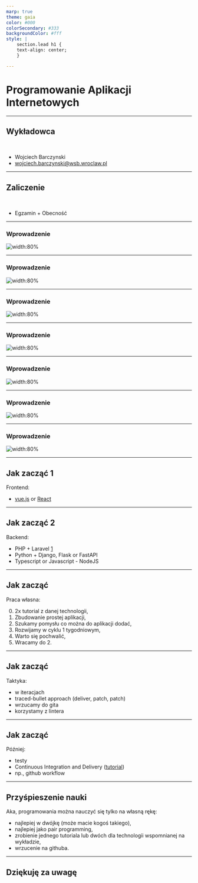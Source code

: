 ```yaml
---
marp: true
theme: gaia
color: #000
colorSecondary: #333
backgroundColor: #fff
style: |
    section.lead h1 {
    text-align: center;
    }

---
```

<!-- _class: lead -->
# Programowanie Aplikacji Internetowych

---
<!-- _class: lead -->
## Wykładowca
<br />

- Wojciech Barczynski
- wojciech.barczynski@wsb.wroclaw.pl

---
<!-- _class: lead -->
## Zaliczenie
<br />

- Egzamin + Obecność

---
<!-- _class: lead -->
### Wprowadzenie

![width:80%](imgs/overview_s1.svg)

---
<!-- _class: lead -->
### Wprowadzenie

![width:80%](imgs/overview_s2.svg)

---
<!-- _class: lead -->
### Wprowadzenie

![width:80%](imgs/overview_s3.svg)

---
<!-- _class: lead -->
### Wprowadzenie

![width:80%](imgs/overview_s4.svg)


---
<!-- _class: lead -->
### Wprowadzenie

![width:80%](imgs/overview_s5.svg)

---
<!-- _class: lead -->
### Wprowadzenie

![width:80%](imgs/overview_s6.svg)

---
<!-- _class: lead -->
### Wprowadzenie

![width:80%](imgs/overview_s7.svg)

---
<!-- _class: lead -->
## Jak zacząć 1

Frontend:

- [vue.js](https://vuejs.org) or [React](https://react.dev)

---
<!-- _class: lead -->
## Jak zacząć 2

Backend:

- PHP + Laravel [1](https://kinsta.com/blog/php-frameworks/#laravel)
- Python + Django, Flask or FastAPI
- Typescript or Javascript - NodeJS

---
<!-- _class: lead -->
## Jak zacząć

Praca własna:

0. 2x tutorial z danej technologii,
1. Zbudowanie prostej aplikacji,
2. Szukamy pomysłu co można do aplikacji dodać,
3. Rozwijamy w cyklu 1 tygodniowym,
4. Warto się pochwalić,
5. Wracamy do 2.

---
<!-- _class: lead -->
## Jak zacząć

Taktyka:

- w iteracjach
- traced-bullet approach (deliver, patch, patch)
- wrzucamy do gita
- korzystamy z lintera

---
<!-- _class: lead -->
## Jak zacząć

Później:

- testy
- Continuous Integration and Delivery ([tutorial](https://github.com/wojciech11/se_continuous_delivery_and_deployment))
- np., github workflow

---
<!-- _class: lead -->
## Przyśpieszenie nauki

Aka, programowania można nauczyć się tylko na własną rękę:

- najlepiej w dwójkę (może macie kogoś takiego),
- najlepiej jako pair programming,
- zrobienie jednego tutoriala lub dwóch dla technologii wspomnianej na wykładzie,
- wrzucenie na githuba.

---
<!-- _class: lead -->
## Dziękuję za uwagę
<br />
